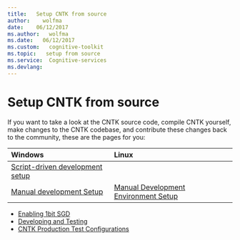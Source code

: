 ```yaml
---
title:   Setup CNTK from source
author:    wolfma
date:    06/12/2017
ms.author:   wolfma
ms.date:   06/12/2017
ms.custom:   cognitive-toolkit
ms.topic:   setup from source
ms.service:  Cognitive-services
ms.devlang: 
---
```


# Setup CNTK from source

If you want to take a look at the CNTK source code, compile CNTK yourself, make changes to the CNTK codebase, and contribute these changes back to the community, these are the pages for you:

|Windows                  | Linux                   |
|:------------------------|:------------------------|
|[Script-driven development setup](./Setup-CNTK-with-script-on-Windows.md) |
|[Manual development Setup](./Setup-CNTK-on-Windows.md) | [Manual Development Environment Setup](./Setup-CNTK-on-Linux.md)

* [Enabling 1bit SGD](./Enabling-1bit-SGD.md)
* [Developing and Testing](./Developing-and-Testing.md)
* [CNTK Production Test Configurations](./Test-Configurations.md)
